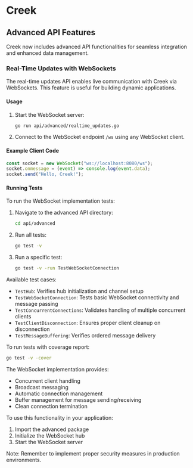 # Creek

## Advanced API Features

Creek now includes advanced API functionalities for seamless integration and enhanced data management.

### Real-Time Updates with WebSockets
The real-time updates API enables live communication with Creek via WebSockets. This feature is useful for building dynamic applications.

#### Usage
1. Start the WebSocket server:
   ```bash
   go run api/advanced/realtime_updates.go
   ```
2. Connect to the WebSocket endpoint `/ws` using any WebSocket client.

#### Example Client Code
```javascript
const socket = new WebSocket("ws://localhost:8080/ws");
socket.onmessage = (event) => console.log(event.data);
socket.send("Hello, Creek!");
```

#### Running Tests
To run the WebSocket implementation tests:

1. Navigate to the advanced API directory:
   ```bash
   cd api/advanced
   ```

2. Run all tests:
   ```bash
   go test -v
   ```

3. Run a specific test:
   ```bash
   go test -v -run TestWebSocketConnection
   ```

Available test cases:
- `TestHub`: Verifies hub initialization and channel setup
- `TestWebSocketConnection`: Tests basic WebSocket connectivity and message passing
- `TestConcurrentConnections`: Validates handling of multiple concurrent clients
- `TestClientDisconnection`: Ensures proper client cleanup on disconnection
- `TestMessageBuffering`: Verifies ordered message delivery

To run tests with coverage report:
```bash
go test -v -cover
```

The WebSocket implementation provides:
- Concurrent client handling
- Broadcast messaging
- Automatic connection management
- Buffer management for message sending/receiving
- Clean connection termination

To use this functionality in your application:
1. Import the advanced package
2. Initialize the WebSocket hub
3. Start the WebSocket server

Note: Remember to implement proper security measures in production environments.
